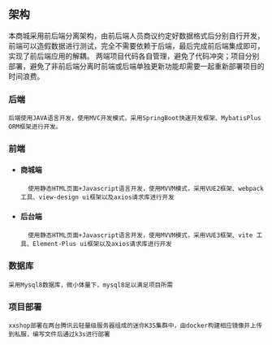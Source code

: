 ## 架构 ##

本商城采用前后端分离架构，由前后端人员商议约定好数据格式后分别自行开发，前端可以造假数据进行测试，完全不需要依赖于后端，最后完成前后端集成即可，实现了前后端应用的解耦。
两端项目代码各自管理，避免了代码冲突；项目分别部署，避免了非前后端分离时前端或后端单独更新功能却需要一起重新部署项目的时间浪费。

### 后端 ###

    后端使用JAVA语言开发，使用MVC开发模式，采用SpringBoot快速开发框架、MybatisPlus ORM框架进行开发。

### 前端 ###

* #### 商城端 #### 
        使用静态HTML页面+Javascript语言开发，使用MVVM模式，采用VUE2框架、webpack工具、view-design ui框架以及axios请求库进行开发

* #### 后台端 #### 
        使用静态HTML页面+Javascript语言开发，使用MVVM模式，采用VUE3框架、vite 工具、Element-Plus ui框架以及axios请求库进行开发

### 数据库 ###

    采用Mysql8数据库，微小体量下，mysql8足以满足项目所需

### 项目部署 ###

    xxshop部署在两台腾讯云轻量级服务器组成的迷你K3S集群中，由docker构建相应镜像并上传到私服，编写文件后通过k3s进行部署